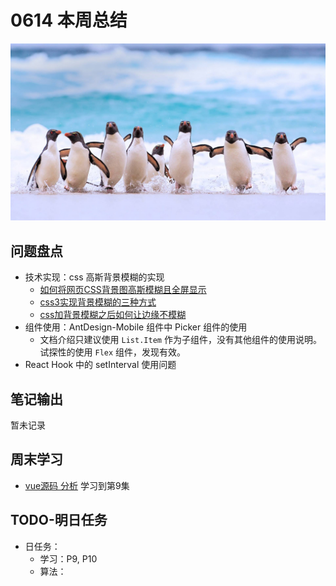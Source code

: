 
# 0614 本周总结

![](./bg-imgs/0614.jpg)

## 问题盘点

- 技术实现：css 高斯背景模糊的实现
  - [如何将网页CSS背景图高斯模糊且全屏显示](https://segmentfault.com/q/1010000000123341) 
  - [css3实现背景模糊的三种方式](https://www.cnblogs.com/cyfeng/p/12654117.html)
  - [css加背景模糊之后如何让边缘不模糊](https://segmentfault.com/q/1010000018519436)
- 组件使用：AntDesign-Mobile 组件中 Picker 组件的使用
  - 文档介绍只建议使用 `List.Item` 作为子组件，没有其他组件的使用说明。试探性的使用 `Flex` 组件，发现有效。
- React Hook 中的 setInterval 使用问题


## 笔记输出

暂未记录

## 周末学习

- [vue源码 分析](https://www.bilibili.com/video/BV1LE411e7HE?p=9&spm_id_from=pageDriver) 学习到第9集

## TODO-明日任务

- 日任务：
  - 学习：P9, P10
  - 算法：